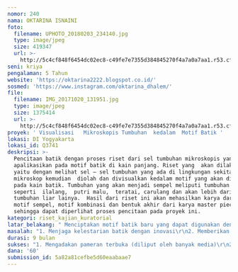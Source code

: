 ```yaml
---
nomor: 240
nama: OKTARINA ISNAINI
foto:
  filename: UPHOTO_20180203_234140.jpg
  type: image/jpeg
  size: 419347
  url: >-
    http://5c4cf848f6454dc02ec8-c49fe7e7355d384845270f4a7a0a7aa1.r53.cf2.rackcdn.com/12f943e5-0fe3-4ac3-8b48-630563a6a490/UPHOTO_20180203_234140.jpg
seni: kriya
pengalaman: 5 Tahun
website: 'https://oktarina2222.blogspot.co.id/'
sosmed: 'https://www.instagram.com/oktarina_dhalem/'
file:
  filename: IMG_20171020_131951.jpg
  type: image/jpeg
  size: 1375414
  url: >-
    http://5c4cf848f6454dc02ec8-c49fe7e7355d384845270f4a7a0a7aa1.r53.cf2.rackcdn.com/c3a344b8-f09c-4f4f-94c4-61df30720bd5/IMG_20171020_131951.jpg
proyek: ' Visualisasi   Mikroskopis Tumbuhan  kedalam  Motif Batik '
lokasi: DI Yogyakarta
lokasi_id: Q3741
deskripsi: >-
  Pencitaan batik dengan proses riset dari sel tumbuhan mikroskopis yang di
  apalikasikan pada motif batik di kain panjang. Riset yang  akan dilakukan
  yaitu dengan melihat sel – sel tumbuhan yang ada di lingkungan sekitar dengan
  mikroskop kemudian  diolah dan divisualkan kedalam motif yang akan diterapkan
  pada kain batik. Tumbuhan yang akan menjadi sempel meliputi tumbuhan liar
  seperti  ilalang,  putri malu,  teratai, carulang dan akan lebih dari 20 jenis
  tumbuhan liar lainya.  Hasil dari riset ini akan mehasilkan karya dari kain
  motif sempel, motif kombinasi dan bentuk akhir dari karya master piece
  sehingga dapat diperlihat proses pencitaan pada proyek ini.
kategori: riset_kajian_kuratorial
latar_belakang: " Menciptakan motif batik baru yang dapat digunakan dengan lues tanpa menghawatirkan  kaitanya dengan motif tradisi yang bersifat sakral merupakan landasan utama dalam project  ini. Batik tradisi merupakan warisan budaya adiluhung yang memiliki filosofi begitu dalam pada motif maupun proses penciptaanya. Benar adanya bahwa sudah tidak ada larangan ataupun aturan dalam pemakaian dalam kehidupan sehari-hari, akan tetapi perkembangan teknologi dan globalisasi menyebabkan penggunaan batik ataupun motif terkesan sembrono. Seperti halnya hanya penerapan berbagai-macam motif tradisi kedalam benda seperti sepatu, bungkus makanan bahkan keset lantai. Sebagai seorang seniman yang berkecimpung dalam dunia seni dan budaya merasa sangat miris akan fenomena tersebut. \r\nMelalui project eksporasi visual sel mikroskopis ke dalam batik merupakan usaha untuk memberikan edukasi terhadap masyarakat. Tidak meninggalkan tradisi melainkan berkontribusi dalam pelestarianya. Penciptaan motif batik dengan memanfaatkan teknologi mikroskop yang mampu melihat sel terkecil pada suatu object merupakan gagasan baru dalam mengembangkan dan menambah keragaman motif batik Nusantara. Dengan demikian kelestarian seni budaya batik terus dapat terjaga dan berkembang melalui inovasi. \r\n"
masalah: "1. Menjaga kelestarian batik dengan inovasi\r\n2. Memberikan edukasi\r\n3. Berbagi teknis proses kreatif\r\n"
durasi: 9 bulan
sukses: "1. Mengadakan pameran terbuka (diliput oleh banyak media)\r\n2. Menerbitkan katalog karya dan buku riset proyek\r\n3. Workshop\r\n4. Dapat diterapkan para pelaku untuk kepentingan inovasi "
dana: '60'
submission_id: 5a82a81cefbe5d60eaabaae7
---
```

